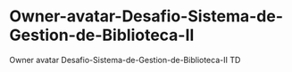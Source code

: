 # Owner-avatar-Desafio-Sistema-de-Gestion-de-Biblioteca-II
Owner avatar Desafio-Sistema-de-Gestion-de-Biblioteca-II TD
